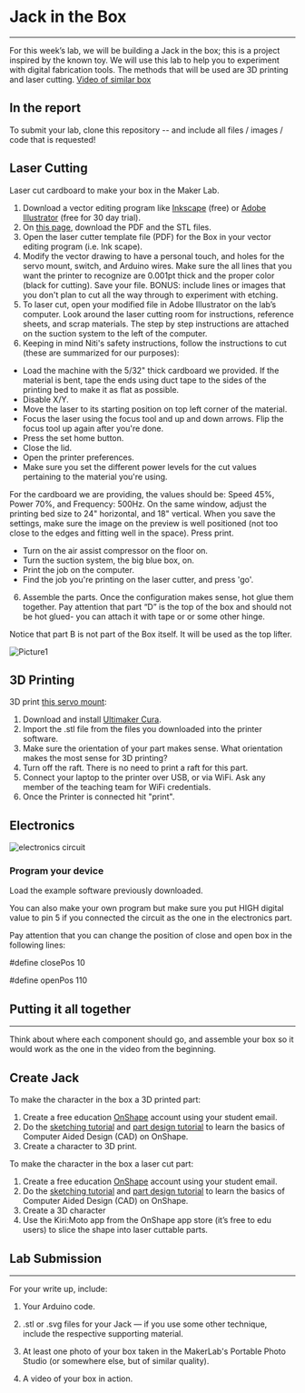# Jack in the Box

***

For this week’s lab, we will be building a Jack in the box; this is a project inspired by the known toy. We will use this lab to help you to experiment with digital fabrication tools. The methods that will be used are 3D printing and laser cutting.
[Video of similar box](https://www.youtube.com/watch?v=Z70TRaKqUbs)

## In the report
To submit your lab, clone this repository -- and include all files / images / code that is requested!

## Laser Cutting
Laser cut cardboard to make your box in the Maker Lab.
1.	Download a vector editing program like [Inkscape](https://inkscape.org) (free) or [Adobe Illustrator](https://www.adobe.com/products/illustrator.html) (free for 30 day trial).
4.	On [this page](https://github.com/FAR-Lab/Developing-and-Designing-Interactive-Devices/tree/2019Fall/Lab5), download the PDF and the STL files.
2.	Open the laser cutter template file (PDF) for the Box in your vector editing program (i.e. Ink scape).
3.	Modify the vector drawing to have a personal touch, and holes for the servo mount, switch, and Arduino wires. Make sure the all lines that you want the printer to recognize are 0.001pt thick and the proper color (black for cutting). Save your file. BONUS: include lines or images that you don't plan to cut all the way through to experiment with etching.
4.	To laser cut, open your modified file in Adobe Illustrator on the lab’s computer. Look around the laser cutting room for instructions, reference sheets, and scrap materials. The step by step instructions are attached on the suction system to the left of the computer.
5.	Keeping in mind Niti's safety instructions, follow the instructions to cut (these are summarized for our purposes):
* 	Load the machine with the 5/32" thick cardboard we provided. If the material is bent, tape the ends using duct tape to the sides of the printing bed to make it as flat as possible.
* 	Disable X/Y.
* 	Move the laser to its starting position on top left corner of the material.
* 	Focus the laser using the focus tool and up and down arrows. Flip the focus tool up again after you're done.
* 	Press the set home button.
* 	Close the lid.
* 	Open the printer preferences.
* 	Make sure you set the different power levels for the cut values pertaining to the material you're using. 

For the cardboard we are providing, the values should be: Speed 45%, Power 70%, and Frequency: 500Hz. On the same window, adjust the printing bed size to 24" horizontal, and 18" vertical. When you save the settings, make sure the image on the preview is well positioned (not too close to the edges and fitting well in the space). Press print.
*	Turn on the air assist compressor on the floor on.
*	Turn the suction system, the big blue box, on.
*	Print the job on the computer.
*	Find the job you're printing on the laser cutter, and press 'go'.

6.	Assemble the parts. Once the configuration makes sense, hot glue them together. Pay attention that part “D” is the top of the box and should not be hot glued- you can attach it with tape or or some other hinge.

Notice that part B is not part of the Box itself. It will be used as the top lifter.

![Picture1](https://user-images.githubusercontent.com/54110697/64988175-df084300-d898-11e9-88ea-711f207e0ef1.png)

## 3D Printing

3D print [this servo mount](https://www.thingiverse.com/thing:1926568):
1.	Download and install [Ultimaker Cura](https://ultimaker.com/software/ultimaker-cura/).
2.	Import the .stl file from the files you downloaded into the printer software.
3.	Make sure the orientation of your part makes sense. What orientation makes the most sense for 3D printing?
4.	Turn off the raft. There is no need to print a raft for this part.
5.	Connect your laptop to the printer over USB, or via WiFi. Ask any member of the teaching team for WiFi credentials.
6.	Once the Printer is connected hit "print".


## Electronics

![electronics circuit](https://user-images.githubusercontent.com/54110697/64988326-35758180-d899-11e9-9473-b1610101d91b.jpg)


### Program your device

Load the example software previously downloaded.

You can also make your own program but make sure you put HIGH digital value to pin 5 if you connected the circuit as the one in the electronics part.

Pay attention that you can change the position of close and open box in the following lines:

#define closePos  10

#define openPos   110


## Putting it all together
***
Think about where each component should go, and assemble your box so it would work as the one in the video from the beginning.

## Create Jack

To make the character in the box a 3D printed part:
1.	Create a free education [OnShape](https://www.onshape.com/products/education) account using your student email.
2.	Do the [sketching tutorial](https://learn.onshape.com/courses/fundamentals-sketching) and [part design tutorial](https://learn.onshape.com/courses/fundamentals-part-design-using-part-studios) to learn the basics of Computer Aided Design (CAD) on OnShape.
3.	Create a character to 3D print.

To make the character in the box a laser cut part:
1.	Create a free education [OnShape](https://www.onshape.com/products/education) account using your student email.
2.	Do the [sketching tutorial](https://learn.onshape.com/courses/fundamentals-sketching) and [part design tutorial](https://learn.onshape.com/courses/fundamentals-part-design-using-part-studios) to learn the basics of Computer Aided Design (CAD) on OnShape.
3.	Create a 3D character
4. Use the Kiri:Moto app from the OnShape app store (it’s free to edu users) to slice the shape into laser cuttable parts.

## Lab Submission
***
For your write up, include:
1.	Your Arduino code.
2.	.stl or .svg files for your Jack — if you use some other technique, include the respective supporting material.
3.	At least one photo of your box taken in the MakerLab's Portable Photo Studio (or somewhere else, but of similar quality).

4.	A video of your box in action.


